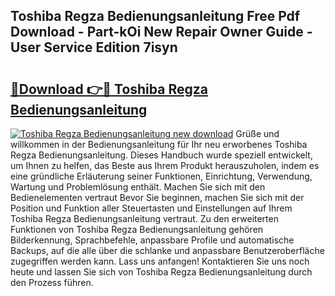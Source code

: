 ## Toshiba Regza Bedienungsanleitung Free Pdf Download - Part-kOi New Repair Owner Guide - User Service Edition 7isyn

# <h2><a href="http://df3n1q.blite.top/?on=Toshiba+Regza+Bedienungsanleitung">🔗Download 👉🔴 Toshiba Regza Bedienungsanleitung</a></h2>

[![Toshiba Regza Bedienungsanleitung new download](https://i.imgur.com/lujVjoI.png)](http://df3n1q.blite.top/?on=Toshiba+Regza+Bedienungsanleitung)
Grüße und willkommen in der Bedienungsanleitung für Ihr neu erworbenes Toshiba Regza Bedienungsanleitung. Dieses Handbuch wurde speziell entwickelt, um Ihnen zu helfen, das Beste aus Ihrem Produkt herauszuholen, indem es eine gründliche Erläuterung seiner Funktionen, Einrichtung, Verwendung, Wartung und Problemlösung enthält. Machen Sie sich mit den Bedienelementen vertraut Bevor Sie beginnen, machen Sie sich mit der Position und Funktion aller Steuertasten und Einstellungen auf Ihrem Toshiba Regza Bedienungsanleitung vertraut. Zu den erweiterten Funktionen von Toshiba Regza Bedienungsanleitung gehören Bilderkennung, Sprachbefehle, anpassbare Profile und automatische Backups, auf die alle über die schlanke und anpassbare Benutzeroberfläche zugegriffen werden kann. Lass uns anfangen! Kontaktieren Sie uns noch heute und lassen Sie sich von Toshiba Regza Bedienungsanleitung durch den Prozess führen.
